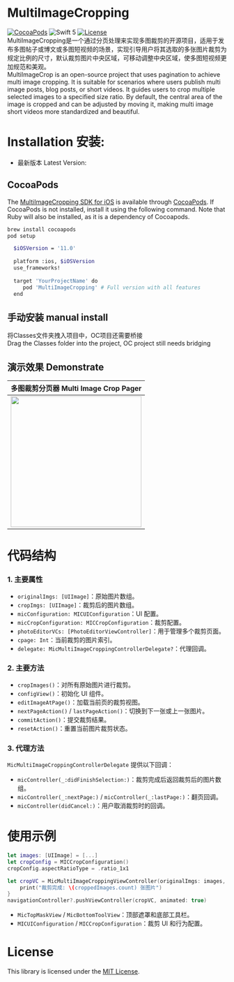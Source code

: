 # MultiImageCropping
[![CocoaPods](https://img.shields.io/cocoapods/v/MultiImageCropping.svg)](https://cocoapods.org/pods/MultiImageCropping)
![Swift 5](https://img.shields.io/badge/Swift-5.0-orange.svg)
[![License](https://img.shields.io/badge/license-MIT-brightgreen.svg)](https://github.com/Json031/MultiImageCropping/blob/main/LICENSE)
<br>
MultiImageCropping是一个通过分页处理来实现多图裁剪的开源项目，适用于发布多图帖子或博文或多图短视频的场景，实现引导用户将其选取的多张图片裁剪为规定比例的尺寸，默认裁剪图片中央区域，可移动调整中央区域，使多图短视频更加规范和美观。
<br>MultiImageCrop is an open-source project that uses pagination to achieve multi image cropping. It is suitable for scenarios where users publish multi image posts, blog posts, or short videos. It guides users to crop multiple selected images to a specified size ratio. By default, the central area of the image is cropped and can be adjusted by moving it, making multi image short videos more standardized and beautiful.

# Installation 安装:
* 最新版本 Latest Version: 

## CocoaPods
The [MultiImageCropping SDK for iOS](https://github.com/Json031/MultiImageCropping) is available through [CocoaPods](http://cocoapods.org). If CocoaPods is not installed, install it using the following command. Note that Ruby will also be installed, as it is a dependency of Cocoapods.
   ```bash
   brew install cocoapods
   pod setup
   ```
 ```bash
   $iOSVersion = '11.0'
   
   platform :ios, $iOSVersion
   use_frameworks!
   
   target 'YourProjectName' do
      pod 'MultiImageCropping' # Full version with all features
   end
   ```

## 手动安装 manual install
将Classes文件夹拽入项目中，OC项目还需要桥接
<br>Drag the Classes folder into the project, OC project still needs bridging

## 演示效果 Demonstrate

| 多图裁剪分页器 Multi Image Crop Pager | 
| ---- |
| <a href="https://github.com/user-attachments/assets/a9a8d441-4c50-4d03-89d8-063535480ee1"><img src="https://github.com/user-attachments/assets/200ba587-bd16-42b9-977b-f8966fb4b7f6?raw=true" width="300"/></a> |

# 代码结构

### 1. 主要属性
- `originalImgs: [UIImage]`：原始图片数组。
- `cropImgs: [UIImage]`：裁剪后的图片数组。
- `micConfiguration: MICUIConfiguration`：UI 配置。
- `micCropConfiguration: MICCropConfiguration`：裁剪配置。
- `photoEditorVCs: [PhotoEditorViewController]`：用于管理多个裁剪页面。
- `cpage: Int`：当前裁剪的图片索引。
- `delegate: MicMultiImageCroppingControllerDelegate?`：代理回调。

### 2. 主要方法
- `cropImages()`：对所有原始图片进行裁剪。
- `configView()`：初始化 UI 组件。
- `editImageAtPage()`：加载当前页的裁剪视图。
- `nextPageAction()` / `lastPageAction()`：切换到下一张或上一张图片。
- `commitAction()`：提交裁剪结果。
- `resetAction()`：重置当前图片裁剪状态。

### 3. 代理方法
`MicMultiImageCroppingControllerDelegate` 提供以下回调：
- `micController(_:didFinishSelection:)`：裁剪完成后返回裁剪后的图片数组。
- `micController(_:nextPage:)` / `micController(_:lastPage:)`：翻页回调。
- `micController(didCancel:)`：用户取消裁剪时的回调。

# 使用示例
```swift
let images: [UIImage] = [...]
let cropConfig = MICCropConfiguration()
cropConfig.aspectRatioType = .ratio_1x1

let cropVC = MicMultiImageCroppingViewController(originalImgs: images, micCropConfiguration: cropConfig) { croppedImages in
    print("裁剪完成: \(croppedImages.count) 张图片")
}
navigationController?.pushViewController(cropVC, animated: true)
```

- `MicTopMaskView` / `MicBottomToolView`：顶部遮罩和底部工具栏。
- `MICUIConfiguration` / `MICCropConfiguration`：裁剪 UI 和行为配置。

# License
This library is licensed under the [MIT License](https://github.com/Json031/MultiImageCropping/blob/main/LICENSE).

